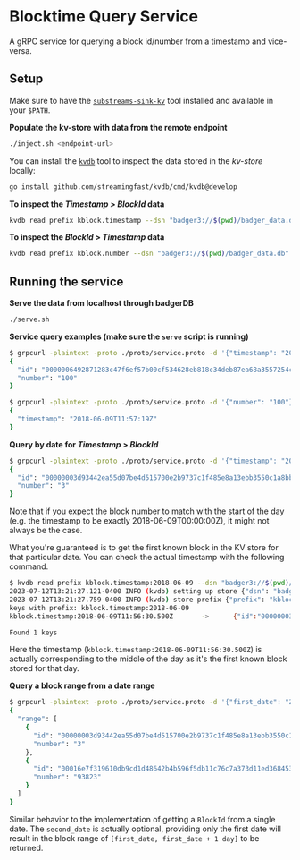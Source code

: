 # Blocktime Query Service

A gRPC service for querying a block id/number from a timestamp and vice-versa.

## Setup

Make sure to have the [`substreams-sink-kv`](https://github.com/streamingfast/substreams-sink-kv) tool installed and available in your `$PATH`.

**Populate the kv-store with data from the remote endpoint**
```bash
./inject.sh <endpoint-url>
```

You can install the [`kvdb`](https://github.com/streamingfast/kvdb) tool to inspect the data stored in the *kv-store* locally:
```bash
go install github.com/streamingfast/kvdb/cmd/kvdb@develop
```

**To inspect the *Timestamp > BlockId* data**
```bash
kvdb read prefix kblock.timestamp --dsn "badger3://$(pwd)/badger_data.db" --decoder="proto://./proto/service.proto@pinax.service.v1.BlockId"
```

**To inspect the *BlockId > Timestamp* data**
```bash
kvdb read prefix kblock.number --dsn "badger3://$(pwd)/badger_data.db" --decoder="proto://./proto/service.proto@pinax.service.v1.BlockTimestamp"
```

## Running the service

**Serve the data from localhost through badgerDB**
```bash
./serve.sh
```

**Service query examples (make sure the `serve` script is running)**
```bash
$ grpcurl -plaintext -proto ./proto/service.proto -d '{"timestamp": "2018-06-09T11:57:19Z"}' localhost:7878 pinax.service.v1.BlockTime.BlockIdByTime
{
  "id": "0000006492871283c47f6ef57b00cf534628eb818c34deb87ea68a3557254c6b",
  "number": "100"
}
```

```bash
$ grpcurl -plaintext -proto ./proto/service.proto -d '{"number": "100"}' localhost:7878 pinax.service.v1.BlockTime.BlockTimeById                                                                                                        
{
  "timestamp": "2018-06-09T11:57:19Z"
}
```

**Query by date for *Timestamp > BlockId***
```bash
$ grpcurl -plaintext -proto ./proto/service.proto -d '{"timestamp": "2018-06-09"}' localhost:7878 pinax.service.v1.BlockTime.BlockIdByTime
{
  "id": "00000003d93442ea55d07be4d515700e2b9737c1f485e8a13ebb3550c1a8bb44",
  "number": "3"
}
```

Note that if you expect the block number to match with the start of the day (e.g. the timestamp to be exactly 2018-06-09T00:00:00Z), it might not always be the case.

What you're guaranteed is to get the first known block in the KV store for that particular date. You can check the actual timestamp with the following command.

```bash
$ kvdb read prefix kblock.timestamp:2018-06-09 --dsn "badger3://$(pwd)/badger_data.db" --decoder="proto://./proto/service.proto@pinax.service.v1.BlockId" --limit 1
2023-07-12T13:21:27.121-0400 INFO (kvdb) setting up store {"dsn": "badger3:///home/user/Documents/blocktime-service/badger_data.db"}
2023-07-12T13:21:27.759-0400 INFO (kvdb) store prefix {"prefix": "kblock.timestamp:2018-06-09", "limit": 1}
keys with prefix: kblock.timestamp:2018-06-09
kblock.timestamp:2018-06-09T11:56:30.500Z       ->      {"id":"00000003d93442ea55d07be4d515700e2b9737c1f485e8a13ebb3550c1a8bb44","number":"3"}

Found 1 keys
```

Here the timestamp (`kblock.timestamp:2018-06-09T11:56:30.500Z`) is actually corresponding to the middle of the day as it's the first known block stored for that day.

**Query a block range from a date range**
```bash
$ grpcurl -plaintext -proto ./proto/service.proto -d '{"first_date": "2018-06-09", "second_date": "2018-06-11"}' localhost:7878 pinax.service.v1.BlockTime.BlockRangeByDate                                                                                                  
{
  "range": [
    {
      "id": "00000003d93442ea55d07be4d515700e2b9737c1f485e8a13ebb3550c1a8bb44",
      "number": "3"
    },
    {
      "id": "00016e7f319610db9cd1d48642b4b596f5db11c76c7a373d11ed368453a24939",
      "number": "93823"
    }
  ]
}
```

Similar behavior to the implementation of getting a `BlockId` from a single date. The `second_date` is actually optional, providing only the first date will result in the block range of `[first_date, first_date + 1 day]` to be returned.